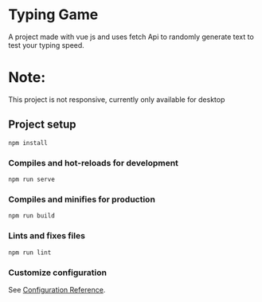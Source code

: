 # Typing Game
A project made with vue js and uses fetch Api to randomly
generate text to test your typing speed.

# Note:
This project is not responsive, currently only available for desktop

## Project setup
```
npm install
```

### Compiles and hot-reloads for development
```
npm run serve
```

### Compiles and minifies for production
```
npm run build
```

### Lints and fixes files
```
npm run lint
```

### Customize configuration
See [Configuration Reference](https://cli.vuejs.org/config/).
